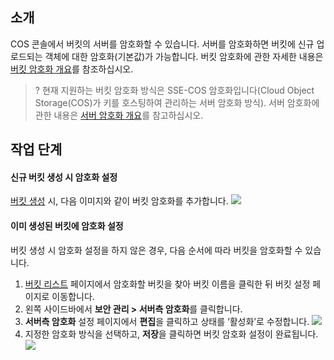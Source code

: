 ## 소개

COS 콘솔에서 버킷의 서버를 암호화할 수 있습니다. 서버를 암호화하면 버킷에 신규 업로드되는 객체에 대한 암호화(기본값)가 가능합니다. 버킷 암호화에 관한 자세한 내용은 [버킷 암호화 개요](https://intl.cloud.tencent.com/document/product/436/33457)를 참조하십시오.

>? 현재 지원하는 버킷 암호화 방식은 SSE-COS 암호화입니다(Cloud Object Storage(COS)가 키를 호스팅하여 관리하는 서버 암호화 방식). 서버 암호화에 관한 내용은 [서버 암호화 개요](https://intl.cloud.tencent.com/document/product/436/18145)를 참고하십시오.
>


## 작업 단계

#### 신규 버킷 생성 시 암호화 설정

[버킷 생성](https://intl.cloud.tencent.com/document/product/436/13309) 시, 다음 이미지와 같이 버킷 암호화를 추가합니다.
![](https://main.qcloudimg.com/raw/cc4f781f6ffa98b3786e52cf84d5c8d4.png)


#### 이미 생성된 버킷에 암호화 설정

버킷 생성 시 암호화 설정을 하지 않은 경우, 다음 순서에 따라 버킷을 암호화할 수 있습니다.

1. [버킷 리스트](https://console.cloud.tencent.com/cos5/bucket) 페이지에서 암호화할 버킷을 찾아 버킷 이름을 클릭한 뒤 버킷 설정 페이지로 이동합니다.
2. 왼쪽 사이드바에서 **보안 관리 > 서버측 암호화**를 클릭합니다.
3. **서버측 암호화** 설정 페이지에서 **편집**을 클릭하고 상태를 ‘활성화’로 수정합니다.
![](https://main.qcloudimg.com/raw/e2863ba89860f15464870ac198b5335f.png)
4. 지정한 암호화 방식을 선택하고, **저장**을 클릭하면 버킷 암호화 설정이 완료됩니다.
![](https://main.qcloudimg.com/raw/524717e180e357eb74fa8be0b42a51a3.png)

